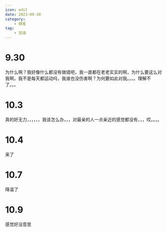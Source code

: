 ```yaml
---
icon: edit
date: 2023-09-30
category:
    - 随笔
tag:
    - 加油
---
```


# 9.30
为什么啊？我好像什么都没有做错吧，我一直都在老老实实的啊，为什么要这么对我啊，我不是每天都运动吗，我谁也没伤害啊？为何要如此对我。。。。理解不了。。。

# 10.3
真的好无力，，，，，，我该怎么办，，，对最亲的人一点亲近的感觉都没有，，，哎。。。。

# 10.4
来了

# 10.7
降温了

# 10.9
感觉好没意思